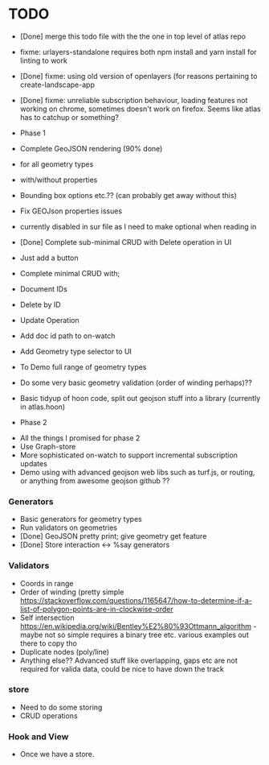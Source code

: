 TODO
====

* [Done] merge this todo file with the the one in top level of atlas repo

* fixme: urlayers-standalone requires both npm install and yarn install for linting to work

* [Done] fixme: using old version of openlayers (for reasons pertaining to create-landscape-app

* [Done] fixme: unreliable subscription behaviour, loading features not working on chrome, sometimes doesn't work on firefox.  Seems like atlas has to catchup or something?

+ Phase 1

* Complete GeoJSON rendering (90% done)
 * for all geometry types
 * with/without properties
 * Bounding box options etc.?? (can probably get away without this)

* Fix GEOJson properties issues
 * currently disabled in sur file as I need to make optional when reading in

* [Done] Complete sub-minimal CRUD with Delete operation in UI 
 * Just add a button

* Complete minimal CRUD with;
 * Document IDs
 * Delete by ID
 * Update Operation
 * Add doc id path to on-watch

* Add Geometry type selector to UI
 * To Demo full range of geometry types

* Do some very basic geometry validation (order of winding perhaps)??

* Basic tidyup of hoon code, split out geojson stuff into a library (currently in atlas.hoon)

+ Phase 2

* All the things I promised for phase 2
* Use Graph-store
* More sophisticated on-watch to support incremental subscription updates
* Demo using with advanced geojson web libs such as turf.js, or routing, or anything from awesome geojson github ??

### Generators

* Basic generators for geometry types
* Run validators on geometries
* [Done] GeoJSON pretty print; give geometry get feature
* [Done] Store interaction <-> %say generators

### Validators

* Coords in range
* Order of winding (pretty simple https://stackoverflow.com/questions/1165647/how-to-determine-if-a-list-of-polygon-points-are-in-clockwise-order
* Self intersection https://en.wikipedia.org/wiki/Bentley%E2%80%93Ottmann_algorithm - maybe not so simple requires a binary tree etc. various examples out there to copy tho
* Duplicate nodes (poly/line)
* Anything else?? Advanced stuff like overlapping, gaps etc are not required for valida data, could be nice to have down the track

### store

* Need to do some storing
 * CRUD operations

### Hook and View

* Once we have a store.
